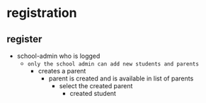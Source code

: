 # registration

## register
- school-admin who is logged
    - `only the school admin can add new students and parents`
        - creates a parent
            - parent is created and is available in list of parents
                - select the created parent
                    - created student